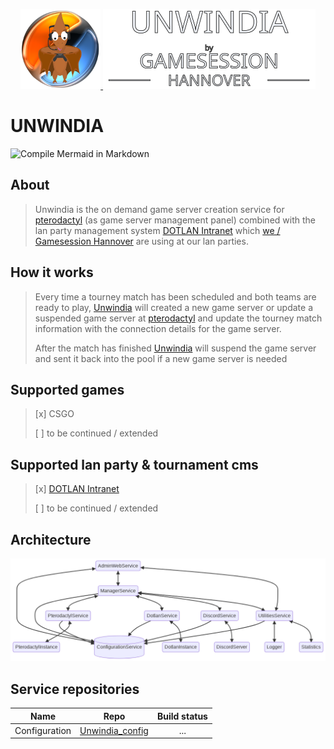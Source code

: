 <p align="center">
  <a href="https://github.com/gsh-lan/unwindia" target="blank"><img src="./.resources/images/logo.png" height="128" alt="unwindia logo">
  <a href="https://github.com/gsh-lan/unwindia" target="blank"><img src="./.resources/images/header.svg" height="128" alt="unwindia header" /></a>
</p>

# UNWINDIA

![Compile Mermaid in Markdown](https://github.com/GSH-LAN/Unwindia/workflows/Compile%20Mermaid%20in%20Markdown/badge.svg?branch=master)

## About
> Unwindia is the on demand game server creation service for [pterodactyl](https://pterodactyl.io/) (as game server management panel) combined with the lan party management system [DOTLAN Intranet](http://intranet.dotlan.net/news/) which [we / Gamesession Hannover](https://xxl.gsh-lan.com/news/) are using at our lan parties.

## How it works
> Every time a tourney match has been scheduled and both teams are ready to play, [Unwindia](https://github.com/GSH-LAN/Unwindia) will created a new game server or update a suspended game server at [pterodactyl](https://pterodactyl.io/) and update the tourney match information with the connection details for the game server.
>
> After the match has finished [Unwindia](https://github.com/GSH-LAN/Unwindia) will suspend the game server and sent it back into the pool if a new game server is needed

## Supported games
> [x] CSGO
>
> [ ] to be continued / extended

## Supported lan party & tournament cms
> [x] [DOTLAN Intranet](http://intranet.dotlan.net/news/)
>
> [ ] to be continued / extended

## Architecture

![~mermaid diagram 1~](/.resources/structure-mermaid-md-1.png)

## Service repositories
| Name | Repo | Build status |
|:---:|:---:|:---:|
| Configuration | [Unwindia_config](https://github.com/GSH-LAN/Unwindia_config) | ... |